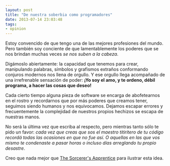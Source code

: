 ```yaml
---
layout: post
title: "De nuestra soberbia como programadores"
date: 2013-07-14 23:03:48
tags:
- opinion
---
```


Estoy convencido de que tengo una de las mejores profesiones del mundo. Pero también soy conciente de que lamentablemente los poderes que se nos brindan muchas veces *se nos suben a la cabeza*.

Digámoslo abiertamente: la capacidad que tenemos para crear, manipulando palabras, símbolos y grafismos extraños conformando conjuros modernos nos llena de orgullo. Y ese orgullo llega acompañado de una irrefrenable sensación de poder: **¡Yo soy el amo, y te ordeno, débil programa, a hacer las cosas que deseo!**

Cada cierto tiempo alguna pieza de software se encarga de abofetearnos en el rostro y recordarnos que por más poderes que creamos tener, seguimos siendo humanos y nos equivocamos. Dejamos escapar errores y frecuentemente la complejidad de nuestros propios hechizos se escapa de nuestras manos.

No será la última vez que escriba al respecto, pero mientras tanto sólo te pido un favor: *cada vez que creas que sos el maestro titiritero de tu código recordá todas las ocasiones en que no fue así. O aquellas en las que vos mismo te condenaste a pasar horas o incluso días arreglando tu propio desastre*.

Creo que nada mejor que [The Sorcerer's Apprentice][hechicero] para ilustrar esta idea.

[hechicero]: http://www.youtube.com/watch?v=jSTWy25hRiI
